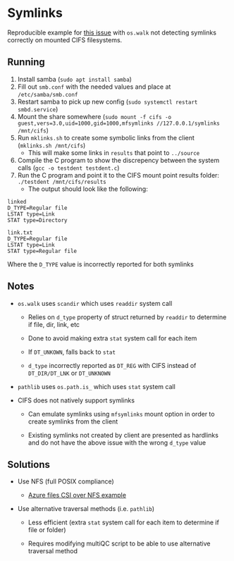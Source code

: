 # Symlinks

Reproducible example for [this issue](https://github.com/python/cpython/issues/102503) with `os.walk` not detecting symlinks correctly on mounted CIFS filesystems.

## Running
1. Install samba (`sudo apt install samba`)
2. Fill out `smb.conf` with the needed values and place at `/etc/samba/smb.conf`
3. Restart samba to pick up new config (`sudo systemctl restart smbd.service`)
4. Mount the share somewhere (`sudo mount -f cifs -o guest,vers=3.0,uid=1000,gid=1000,mfsymlinks //127.0.0.1/symlinks /mnt/cifs`)
5. Run `mklinks.sh` to create some symbolic links from the client (`mklinks.sh /mnt/cifs`)
    - This will make some links in `results` that point to `../source`
6. Compile the C program to show the discrepency between the system calls (`gcc -o testdent testdent.c`)
7. Run the C program and point it to the CIFS mount point results folder: `./testdent /mnt/cifs/results`
    - The output should look like the following:
```
linked
D_TYPE=Regular file
LSTAT type=Link
STAT type=Directory

link.txt
D_TYPE=Regular file
LSTAT type=Link
STAT type=Regular file
```
Where the `D_TYPE` value is incorrectly reported for both symlinks

## Notes
- `os.walk` uses `scandir` which uses `readdir` system call
  
  - Relies on `d_type` property of struct returned by `readdir` to determine if file, dir, link, etc
    
  - Done to avoid making extra `stat` system call for each item
    
  - If `DT_UNKOWN`, falls back to `stat`
    
  - `d_type` incorrectly reported as `DT_REG` with CIFS instead of `DT_DIR/DT_LNK` or `DT_UNKNOWN`
    
- `pathlib` uses `os.path.is_` which uses `stat` system call
  
- CIFS does not natively support symlinks
  
  - Can emulate symlinks using `mfsymlinks` mount option in order to create symlinks from the client
    
  - Existing symlinks not created by client are presented as hardlinks and do not have the above issue with the wrong `d_type` value
    

## Solutions

- Use NFS (full POSIX compliance)
  - [Azure files CSI over NFS example](https://github.com/kubernetes-sigs/azurefile-csi-driver/blob/master/deploy/example/storageclass-azurefile-nfs.yaml)
  
- Use alternative traversal methods (i.e. `pathlib`)
  
  - Less efficient (extra `stat` system call for each item to determine if file or folder)
    
  - Requires modifying multiQC script to be able to use alternative traversal method